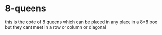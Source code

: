 # 8-queens
this is the code of 8 queens which can be placed in  any place in a 8*8 box but they cant meet in a row or column or diagonal
